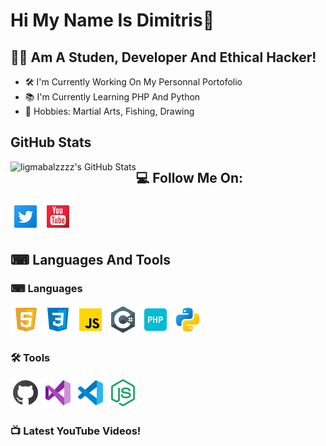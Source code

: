 # Hi My Name Is Dimitris👋

## 🙋‍♂️ Am A Studen, Developer And Ethical Hacker!
- 🛠 I'm Currently Working On My Personnal Portofolio
- 📚 I'm Currently Learning PHP And Python
- 🏅 Hobbies: Martial Arts, Fishing, Drawing

## GitHub Stats

<img align="left" alt="ligmabalzzzz's GitHub Stats" src="https://github-readme-stats.vercel.app/api?username=ligmabalzzzz&theme=tokyonight" />




## 💻 Follow Me On:

[![twitter](./img/tw.png)](https://twitter.com/DimitrisEbrahim)
[![youtube](./img/yt.png)](https://www.youtube.com/channel/UCJQ_4gnMa7A49orDybZl7hA)

## ⌨ Languages And Tools

### ⌨ Languages

[![youtube](./img/html.png)](https://github.com/ligmabalzzzz)
[![youtube](./img/css.png)](https://github.com/ligmabalzzzz)
[![youtube](./img/js.png)](https://github.com/ligmabalzzzz)
[![youtube](./img/c.png)](https://github.com/ligmabalzzzz)
[![youtube](./img/php.png)](https://github.com/ligmabalzzzz)
[![youtube](./img/py.png)](https://github.com/ligmabalzzzz)
### 🛠 Tools

[![youtube](./img/git.png)]()
[![youtube](./img/vsc.png)]()
[![youtube](./img/vs.png)]()
[![youtube](./img/node.png)]()
### 📺 Latest YouTube Videos!

<!-- YOUTUBE:START -->
<!-- YOUTUBE:END -->

[twitter]: https://twitter.com/DimitrisEbrahim
[youtube]: https://www.youtube.com/channel/UCJQ_4gnMa7A49orDybZl7hA